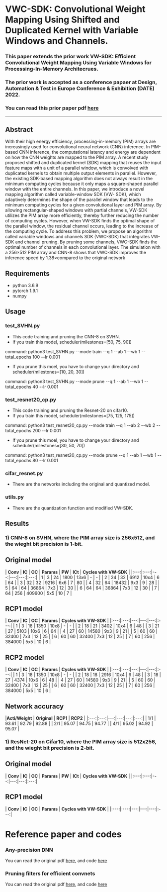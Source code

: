 # VWC-SDK: Convolutional Weight Mapping Using Shifted and Duplicated Kernel with Variable Windows and Channels.
### This paper extends the prior work VW-SDK: Efficient Convolutional Weight Mapping Using Variable Windows for Processing-In-Memory Architecrues.
### The prior work is accepted as a conference papaer at Design, Automation & Test in Europe Conference & Exhibition (DATE) 2022. 
### You can read this prior paper pdf [here](https://arxiv.org/abs/2112.11282)
---
## Abstract
With their high energy efficiency, processing-in-memory (PIM) arrays are increasingly used for convolutional neural network (CNN) inference. In PIM-based CNN inference, the computational latency and energy are dependent on how the CNN weights are mapped to the PIM array. A recent study proposed shifted and duplicated kernel (SDK) mapping that reuses the input feature maps with a unit of a parallel window, which is convolved with duplicated kernels to obtain multiple output elements in parallel. However, the existing SDK-based mapping algorithm does not always result in the minimum computing cycles because it only maps a square-shaped parallel window with the entire channels. In this paper, we introduce a novel mapping algorithm called variable-window SDK (VW-
SDK), which adaptively determines the shape of the parallel window that leads to the minimum computing cycles for a given convolutional layer and PIM array. By allowing rectangular-shaped windows with partial channels, VW-SDK utilizes the PIM array more efficiently, thereby further reducing the number of computing cycles. However, when VW-SDK finds the optimal shape of the parallel window, the residual channel occurs, leading to the increase of the computing cycle. To address this problem, we propose an algorithm called variable windows and channels SDK (VWC-SDK) that integrates VW-SDK and channel pruning. By pruning some channels, VWC-SDK finds the optimal number of channels in each convolutional layer. The simulation with a 256×512 PIM array and CNN-8 shows that VWC-SDK improves the inference speed by 1.38×compared to the original network

## Requirements
+ python 3.6.9
+ pytorch 1.9.1
+ numpy

## Usage

### test_SVHN.py
* This code training and pruning the CNN-8 on SVHN.
* If you train this model, scheduler(milestones=[50, 75, 90])

command: python3 test_SVHN.py --mode train --q 1 --ab 1 --wb 1 --total_epochs 100 --lr 0.001

* If you prune this moel, you have to change your directory and scheduler(milestones=[10, 20, 30])

command: python3 test_SVHN.py --mode prune --q 1 --ab 1 --wb 1 --total_epochs 40 --lr 0.001

### test_resnet20_cp.py
* This code training and pruning the Resnet-20 on cifar10.
* If you train this model, scheduler(milestones=[75, 125, 175])

command: python3 test_resnet20_cp.py --mode train --q 1 --ab 2 --wb 2 --total_epochs 200 --lr 0.001

* If you prune this moel, you have to change your directory and scheduler(milestones=[30, 50, 70])

command: python3 test_resnet20_cp.py --mode prune --q 1 --ab 1 --wb 1 --total_epochs 80 --lr 0.001

### cifar_resnet.py
* There are the networks including the original and quantized model.

### utils.py
* There are the quantization function and modified VW-SDK.


## Results
### 1) CNN-8 on SVHN, where the PIM array size is 256x512, and the wieght bit precision is 1-bit.
## Original model
| **Conv** | **IC** | **OC** | **Params** | **PW** | **ICt** | **Cycles with VW-SDK** |
|:---:|:---:|---:|---:|---:|:---:|
| 1 | 3 | 24 | 1800  | 13x6 | - | - |
| 2 | 24 | 32 | 6912 | 10x4 | 6 | 64 |
| 3 | 32 | 32 | 9216 | 6x6 | 7 | 80 |
| 4 | 32 | 64 | 18432 | 9x3 | 9 | 28 |
| 5 | 64 | 64 | 36864 | 7x3 | 12 | 30 |
| 6 | 64 | 64 | 36864 | 7x3 | 12 | 30 |
| 7 | 64 | 256 | 409600 | 5x5 | 10 | 7 |

## RCP1 model
| **Conv** | **IC** | **OC** | **Params** | **Cycles with VW-SDK** |
|:---:|:---:|---:|---:|---:|:---:|
| 1 | 3 | 18 | 1350  | 10x8 | - | - |
| 2 | 18 | 21 | 3402 | 10x4 | 6 | 48 |
| 3 | 21 | 27 | 5103 | 10x6 | 6 | 64 |
| 4 | 27 | 60 | 14580 | 9x3 | 9 | 21 |
| 5 | 60 | 60 | 32400 | 7x3 | 12 | 25 |
| 6 | 60 | 60 | 32400 | 7x3 | 12 | 25 |
| 7 | 60 | 256 | 384000 | 5x5 | 10 | 6 |

## RCP2 model
| **Conv** | **IC** | **OC** | **Params** | **Cycles with VW-SDK** |
|:---:|:---:|---:|---:|---:|:---:|
| 1 | 3 | 18 | 1350  | 10x8 | - | - |
| 2 | 18 | 18 | 2916 | 10x4 | 6 | 48 |
| 3 | 18 | 27 | 4374 | 10x6 | 6 | 48 |
| 4 | 27 | 60 | 14580 | 9x3 | 9 | 21 |
| 5 | 60 | 60 | 32400 | 7x3 | 12 | 25 |
| 6 | 60 | 60 | 32400 | 7x3 | 12 | 25 |
| 7 | 60 | 256 | 384000 | 5x5 | 10 | 6 |

## Network accuracy
|**Acti/Weight** | **Original** | **RCP1** | **RCP2** |
|:---:|:---:|---:|---:|---:|:---:|
| 1/1 | 93.61 | 92.79  | 92.88 |
| 2/1 | 95.07 | 94.75  | 94.77 |
| 4/1 | 95.02 | 94.92  | 95.07 |



### 1) ResNet-20 on Cifar10, where the PIM array size is 512x256, and the wieght bit precision is 2-bit.
## Original model
| **Conv** | **IC** | **OC** | **Params** | **PW** | **ICt** | **Cycles with VW-SDK** |
|:---:|:---:|---:|---:|---:|:---:|
<!-- | 1 | 3 | 24 | 1800  | 13x6 | - | - |
| 2 | 24 | 32 | 6912 | 10x4 | 6 | 64 |
| 3 | 32 | 32 | 9216 | 6x6 | 7 | 80 |
| 4 | 32 | 64 | 18432 | 9x3 | 9 | 28 |
| 5 | 64 | 64 | 36864 | 7x3 | 12 | 30 |
| 6 | 64 | 64 | 36864 | 7x3 | 12 | 30 |
| 7 | 64 | 256 | 409600 | 5x5 | 10 | 7 | -->

## RCP1 model
| **Conv** | **IC** | **OC** | **Params** | **Cycles with VW-SDK** |
|:---:|:---:|---:|---:|---:|:---:|
<!-- | 1 | 3 | 18 | 1350  | 10x8 | - | - |
| 2 | 18 | 21 | 3402 | 10x4 | 6 | 48 |
| 3 | 21 | 27 | 5103 | 10x6 | 6 | 64 |
| 4 | 27 | 60 | 14580 | 9x3 | 9 | 21 |
| 5 | 60 | 60 | 32400 | 7x3 | 12 | 25 |
| 6 | 60 | 60 | 32400 | 7x3 | 12 | 25 |
| 7 | 60 | 256 | 384000 | 5x5 | 10 | 6 | -->

# Reference paper and codes
### Any-precision DNN
You can read the original pdf [here](https://arxiv.org/abs/1911.07346), and code [here](https://github.com/SHI-Labs/Any-Precision-DNNs) 

### Pruning filters for efficient convnets
You can read the original pdf [here](https://arxiv.org/pdf/1608.08710.pdf), and code [here](https://github.com/VainF/Torch-Pruning) 
